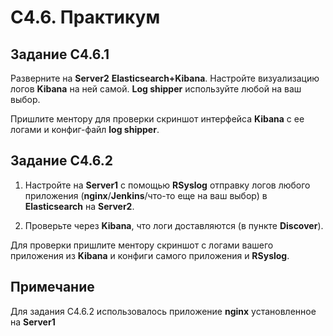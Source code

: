 # C4.6. Практикум  

## Задание C4.6.1

Разверните на **Server2** **Elasticsearch+Kibana**. Настройте визуализацию логов **Kibana** на ней самой. **Log shipper** используйте любой на ваш выбор.

Пришлите ментору для проверки скриншот интерфейса **Kibana** с ее логами и конфиг-файл **log shipper**.  

## Задание C4.6.2

1. Настройте на **Server1** с помощью **RSyslog** отправку логов любого приложения (**nginx**/**Jenkins**/что-то еще на ваш выбор) в **Elasticsearch** на **Server2**.  

2. Проверьте через **Kibana**, что логи доставляются (в пункте **Discover**).  

Для проверки пришлите ментору скриншот с логами вашего приложения из **Kibana** и конфиги самого приложения и **RSyslog**.

## Примечание  

Для задания C4.6.2 использовалось приложение **nginx** установленное на **Server1**  
